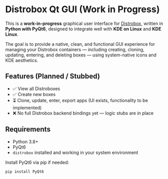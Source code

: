 # Distrobox Qt GUI (Work in Progress)

This is a **work-in-progress** graphical user interface for [Distrobox](https://github.com/89luca89/distrobox), written in **Python with PyQt6**, designed to integrate well with **KDE on Linux** and **KDE Linux**.

The goal is to provide a native, clean, and functional GUI experience for managing your Distrobox containers — including creating, cloning, updating, entering, and deleting boxes — using system-native icons and KDE aesthetics.

## Features (Planned / Stubbed)

- ✅ View all Distroboxes
- ✅ Create new boxes
- ⏳ Clone, update, enter, export apps (UI exists, functionality to be implemented)
- ❌ No full Distrobox backend bindings yet — logic stubs are in place

## Requirements

- Python 3.8+
- PyQt6
- `distrobox` installed and working in your system environment

Install PyQt6 via pip if needed:

```bash
pip install PyQt6
